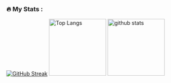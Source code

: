 ### :fire: My Stats :
[![GitHub Streak](http://github-readme-streak-stats.herokuapp.com?user=your-github-username&theme=dark&background=000000)](https://git.io/streak-stats)
<img alt="Top Langs" height="150px" src="https://github-readme-stats.vercel.app/api/top-langs/?username=fujinamire&layout=compact&show_icons=true&theme=onedark" />
<img alt="github stats" height="150px" src="https://github-readme-stats.vercel.app/api?username=fujinamire&theme=onedark&show_icons=ture" />

<!--
**fujinamire/fujinamire** is a ✨ _special_ ✨ repository because its `README.md` (this file) appears on your GitHub profile.

Here are some ideas to get you started:

- 🔭 I’m currently working on ...
- 🌱 I’m currently learning ...
- 👯 I’m looking to collaborate on ...
- 🤔 I’m looking for help with ...
- 💬 Ask me about ...
- 📫 How to reach me: ...
- 😄 Pronouns: ...
- ⚡ Fun fact: ...
-->
